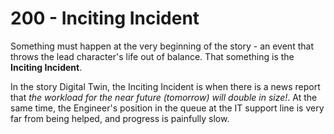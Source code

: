 # 200 - Inciting Incident

Something must happen at the very beginning of the story - an event that throws the lead character's life out of balance. That something is the **Inciting Incident**.

In the story Digital Twin, the Inciting Incident is when there is a news report that *the workload for the near future (tomorrow) will double in size!*. At the same time, the Engineer's position in the queue at the IT support line is very far from being helped, and progress is painfully slow.
